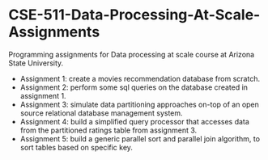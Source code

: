 # CSE-511-Data-Processing-At-Scale-Assignments
Programming assignments for Data processing at scale course at Arizona State University.
- Assignment 1: create a movies recommendation database from scratch.
- Assignment 2: perform some sql queries on the database created in assignment 1.
- Assignment 3: simulate data partitioning approaches on-top of an open source relational database management system.
- Assignment 4: build a simplified query processor that accesses data from the partitioned ratings table from assignment 3.
- Assignment 5: build a generic parallel sort and parallel join algorithm, to sort tables based on specific key.
